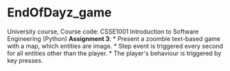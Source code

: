 # EndOfDayz_game
University course, Course code: CSSE1001 Introduction to Software Engineering (Python)
**Assignment 3**:
    * Present a zoombie text-based game with a map, which entities are image. 
    * Step event is triggered every second for all entities other than the player. 
    * The player's behaviour is triggered by key presses.
